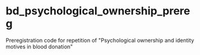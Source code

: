 # bd_psychological_ownership_prereg
Preregistration code for repetition of "Psychological ownership and identity motives in blood donation"

